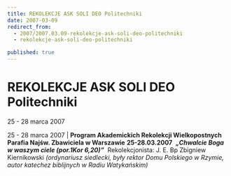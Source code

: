 ```yaml
---
title: REKOLEKCJE ASK SOLI DEO Politechniki
date: 2007-03-09
redirect_from: 
  - 2007/2007.03.09-rekolekcje-ask-soli-deo-politechniki
  - rekolekcje-ask-soli-deo-politechniki

published: true
---
```




# REKOLEKCJE ASK SOLI DEO Politechniki

<time>25 - 28 marca 2007</time>

25 - 28 marca 2007 | 
**Program Akademickich Rekolekcji Wielkopostnych**
**Parafia Najśw. Zbawiciela w Warszawie**
**25-28.03.2007**&nbsp;
***&#8222;Chwalcie Boga w waszym ciele (por.1Kor 6,20)&#8221;****&nbsp;*
Rekolekcjonista: J. E. Bp Zbigniew Kiernikowski
*(ordynariusz siedlecki, były rektor Domu Polskiego w Rzymie, autor katechez biblijnych w Radiu Watykańskim)*


<!--CONTENT FROM OLD SERVER (jos before 2013): 25 - 28 marca 2007 | 
**Program Akademickich Rekolekcji Wielkopostnych**


**Parafia Najśw. Zbawiciela w Warszawie**


**25-28.03.2007**&nbsp;


***&#8222;Chwalcie Boga w waszym ciele (por.1Kor 6,20)&#8221;****&nbsp;*


Rekolekcjonista: J. E. Bp Zbigniew Kiernikowski


*(ordynariusz siedlecki, były rektor Domu Polskiego w Rzymie, autor katechez biblijnych w Radiu Watykańskim)*

-->

<!--{{json:{"created_date":"2007-03-09 21:47:08","publish_down":"0000-00-00 00:00:00","id":"464"}}}-->
